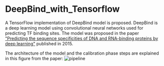 # DeepBind_with_Tensorflow

A TensorFlow implementation of DeepBind model is proposed. DeepBind is a deep learning model using convolutional neural networks used for predicting TF binding sites. The model was proposed in the paper ["Predicting the sequence specificities of DNA and RNA-binding proteins by deep learning"](https://www.nature.com/articles/nbt.3300) published in 2015.

The architecture of the model and the calibration phase steps are explained in this figure from the paper:
![pipeline](https://github.com/AmeniTrabelsi/DeepBind_with_Tensorflow/Deepbind.jpg)
